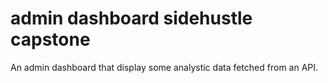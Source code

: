 # admin dashboard sidehustle capstone
 An admin dashboard that display some analystic data fetched from an API. 
